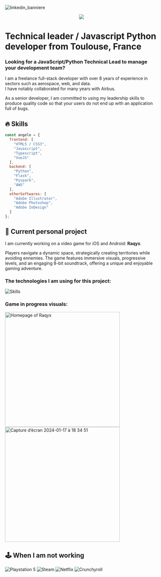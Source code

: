 ![linkedin_banniere](https://github.com/user-attachments/assets/4d5caf43-2607-4b23-9242-af2b56d88e41)


<p align="center">
  <a href="https://www.linkedin.com/in/angele-henry/">
    <img src="https://skillicons.dev/icons?i=linkedin" />
  </a>
</p>

# Technical leader / Javascript Python developer from Toulouse, France

### Looking for a JavaScript/Python Technical Lead to manage your development team?
<p>I am a freelance full-stack developer with over 8 years of experience in sectors such as aerospace, web, and data.
</br>I have notably collaborated for many years with Airbus.</p>
<p>As a senior developer, I am committed to using my leadership skills to produce quality code so that your users do not end up with an application full of bugs.</p>

## 🔥 Skills
``` javascript
const angele = {
  frontend: [
    "HTML5 / CSS3",
    "Javascript",
    "Typescript",
    "VueJS"
  ],
  backend: [
    "Python",
    "Flask",
    "Pyspark",
    "AWS"
  ],
  otherSoftwares: [
    "Adobe Illustrator",
    "Adobe Photoshop",
    "Adobe InDesign"
  ]
};
```

## 🫶 Current personal project
<p>I am currently working on a video game for iOS and Android: <b>Raqyx</b>.</p>
<p>Players navigate a dynamic space, strategically creating territories while avoiding ennemies. The game features immersive visuals, progressive levels, and an engaging 8-bit soundtrack, offering a unique and enjoyable gaming adventure.</p>

### The technologies I am using for this project:
![Skills](https://skillicons.dev/icons?i=js,typescript,vuejs,css)

### Game in progress visuals:
<p>
  <img width="378" alt="Homepage of Raqyx" src="https://github.com/angele-henry-dev/angele-henry-dev/assets/122747317/0d9f551a-8466-4990-a344-d659c486fbe1">
  <img width="378" alt="Capture d’écran 2024-01-17 à 18 34 51" src="https://github.com/angele-henry-dev/angele-henry-dev/assets/122747317/0215a54b-1bc7-439e-8999-500d2c1086e6">
</p>

## 🕹️ When I am not working
![Playstation 5](https://img.shields.io/badge/Playstation%205-003791?style=for-the-badge&logo=playstation-5&logoColor=white)
![Steam](https://img.shields.io/badge/steam-%23000000.svg?style=for-the-badge&logo=steam&logoColor=white)
![Netflix](https://img.shields.io/badge/Netflix-E50914?style=for-the-badge&logo=netflix&logoColor=white)
![Crunchyroll](https://img.shields.io/badge/Crunchyroll-F47521?style=for-the-badge&logo=crunchyroll&logoColor=white)
